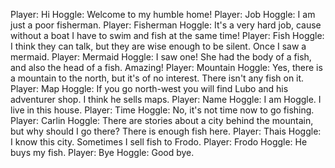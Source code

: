 Player: Hi
Hoggle: Welcome to my humble home!
Player: Job
Hoggle: I am just a poor fisherman.
Player: Fisherman
Hoggle: It's a very hard job, cause without a boat I have to swim and fish at the same time!
Player: Fish
Hoggle: I think they can talk, but they are wise enough to be silent. Once I saw a mermaid.
Player: Mermaid
Hoggle: I saw one! She had the body of a fish, and also the head of a fish. Amazing!
Player: Mountain
Hoggle: Yes, there is a mountain to the north, but it's of no interest. There isn't any fish on it.
Player: Map
Hoggle: If you go north-west you will find Lubo and his adventurer shop. I think he sells maps.
Player: Name
Hoggle: I am Hoggle. I live in this house.
Player: Time
Hoggle: No, it's not time now to go fishing.
Player: Carlin
Hoggle: There are stories about a city behind the mountain, but why should I go there? There is enough fish here.
Player: Thais
Hoggle: I know this city. Sometimes I sell fish to Frodo.
Player: Frodo
Hoggle: He buys my fish.
Player: Bye
Hoggle: Good bye.